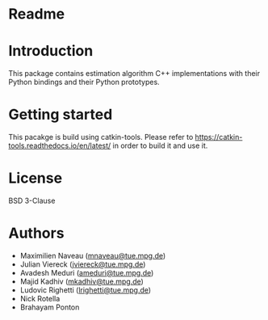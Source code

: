 Readme
======

# Introduction

This package contains estimation algorithm C++ implementations with their Python
bindings and their Python prototypes.

# Getting started

This pacakge is build using catkin-tools. Please refer to 
https://catkin-tools.readthedocs.io/en/latest/ in order to build it and use it.

# License

BSD 3-Clause

# Authors

- Maximilien Naveau (mnaveau@tue.mpg.de)
- Julian Viereck (jviereck@tue.mpg.de)
- Avadesh Meduri (ameduri@tue.mpg.de)
- Majid Kadhiv (mkadhiv@tue.mpg.de)
- Ludovic Righetti (lrighetti@tue.mpg.de)
- Nick Rotella
- Brahayam Ponton
